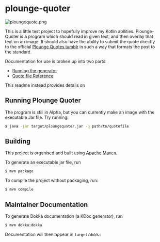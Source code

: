 # plounge-quoter

![ploungequote.png](http://68.media.tumblr.com/fa7e3912bdec55643d9ae280d34928fd/tumblr_nhkszdkeR71t4798zo1_540.png)

This is a little test project to hopefully improve my Kotlin abilities.
Plounge-Quoter is a program which should read in given text, and then overlay
that text on an image. It should also have the ability to submit the quote
directly to the official [Plounge Quotes tumblr](http://ploungequotes.tumblr.com) in such a way that formats the
post to the standard.


Documentation for use is broken up into two parts:

* [Running the generator](doc/running.md)
* [Quote file Reference](doc/quote_params.md)

This readme instead provides details on

## Running Plounge Quoter

The program is still in Alpha, but you can currently make an image with the
executable Jar file. Try running:

```bash
$ java -jar target/ploungequoter.jar -q path/to/quotefile
```

## Building

This project is organised and built using [Apache
Maven](https://maven.apache.org/).

To generate an executable jar file, run

```bash
$ mvn package
```

To compile the project without packaging, run:

```bash
$ mvn compile
```

## Maintainer Documentation
To generate Dokka documentation (a KDoc generator), run

```bash
$ mvn dokka:dokka
```

Documentation will then appear in `target/dokka`